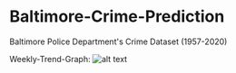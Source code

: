 # Baltimore-Crime-Prediction
Baltimore Police Department's Crime Dataset (1957-2020)

Weekly-Trend-Graph:
![alt text](https://github.com/thespence7/Baltimore-Crime-Prediction/edit/master/UpdatedWeeklyTrendGraph.png)

